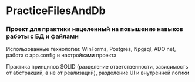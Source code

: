 # PracticeFilesAndDb

### Проект для практики нацеленный на повышение навыков работы с БД и файлами

Использованные технологии: WinForms, Postgres, Npgsql, ADO net, работа с app.config и настройками проекта

Практика принципов SOLID (разделение ответственности, зависимость от абстракций, а не от реализаций), разделение UI и внутренней логики

